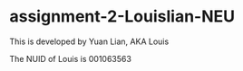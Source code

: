# assignment-2-Louislian-NEU

This is developed by Yuan Lian, AKA Louis

The NUID of Louis is 001063563
